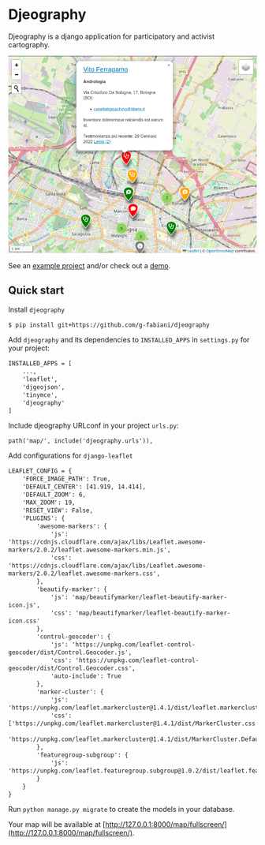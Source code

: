 # Djeography

Djeography is a  django application for participatory and activist cartography.

![Screenshot of the application](docs/img/map_screenshot.png)

See an [example project](example/) and/or check out a [demo](https://gfabiani4.eu.pythonanywhere.com).

## Quick start
Install `djeography`
```
$ pip install git+https://github.com/g-fabiani/djeography
```
Add `djeography` and its dependencies to `INSTALLED_APPS` in `settings.py` for your project:
```
INSTALLED_APPS = [
    ...,
    'leaflet',
    'djgeojson',
    'tinymce',
    'djeography'
]
```
Include djeography URLconf in your project `urls.py`:
```
path('map/', include('djeography.urls')),
```

Add configurations for `django-leaflet`
```
LEAFLET_CONFIG = {
    'FORCE_IMAGE_PATH': True,
    'DEFAULT_CENTER': [41.919, 14.414],
    'DEFAULT_ZOOM': 6,
    'MAX_ZOOM': 19,
    'RESET_VIEW': False,
    'PLUGINS': {
        'awesome-markers': {
            'js': 'https://cdnjs.cloudflare.com/ajax/libs/Leaflet.awesome-markers/2.0.2/leaflet.awesome-markers.min.js',
            'css': 'https://cdnjs.cloudflare.com/ajax/libs/Leaflet.awesome-markers/2.0.2/leaflet.awesome-markers.css',
        },
        'beautify-marker': {
            'js': 'map/beautifymarker/leaflet-beautify-marker-icon.js',
            'css': 'map/beautifymarker/leaflet-beautify-marker-icon.css'
        },
        'control-geocoder': {
            'js': 'https://unpkg.com/leaflet-control-geocoder/dist/Control.Geocoder.js',
            'css': 'https://unpkg.com/leaflet-control-geocoder/dist/Control.Geocoder.css',
            'auto-include': True
        },
        'marker-cluster': {
            'js': 'https://unpkg.com/leaflet.markercluster@1.4.1/dist/leaflet.markercluster.js',
            'css': ['https://unpkg.com/leaflet.markercluster@1.4.1/dist/MarkerCluster.css',
                    'https://unpkg.com/leaflet.markercluster@1.4.1/dist/MarkerCluster.Default.css']
        },
        'featuregroup-subgroup': {
            'js': 'https://unpkg.com/leaflet.featuregroup.subgroup@1.0.2/dist/leaflet.featuregroup.subgroup.js'
        }
    }
}
```
Run `python manage.py migrate` to create the models in your database.

Your map will be available at [http://127.0.0.1:8000/map/fullscreen/](http://127.0.0.1:8000/map/fullscreen/).
